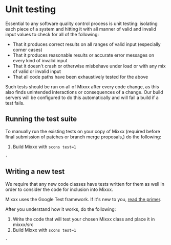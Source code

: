 # Unit testing

Essential to any software quality control process is unit testing:
isolating each piece of a system and hitting it with all manner of valid
and invalid input values to check for all of the following:

  - That it produces correct results on all ranges of valid input
    (especially corner cases)
  - That it produces reasonable results or accurate error messages on
    every kind of invalid input
  - That it doesn't crash or otherwise misbehave under load or with any
    mix of valid or invalid input
  - That all code paths have been exhaustively tested for the above

Such tests should be run on all of Mixxx after every code change, as
this also finds unintended interactions or consequences of a change. Our
build servers will be configured to do this automatically and will fail
a build if a test fails.

## Running the test suite

To manually run the existing tests on your copy of Mixxx (required
before final submission of patches or branch merge proposals,) do the
following:

1.  Build Mixxx with `scons test=1`

<!-- end list -->

``` 
- 
```

## Writing a new test

We require that any new code classes have tests written for them as well
in order to consider the code for inclusion into Mixxx.

Mixxx uses the Google Test framework. If it's new to you, [read the
primer](http://code.google.com/p/googletest/wiki/Primer).

After you understand how it works, do the following:

1.  Write the code that will test your chosen Mixxx class and place it
    in mixxx/src
2.  Build Mixxx with `scons test=1`

<!-- end list -->

``` 
- 
```
